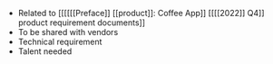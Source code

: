 - Related to [[[[[[Preface]] [[product]]: Coffee App]] [[[[2022]] Q4]] product requirement documents]]
- To be shared with vendors
- Technical requirement
- Talent needed
